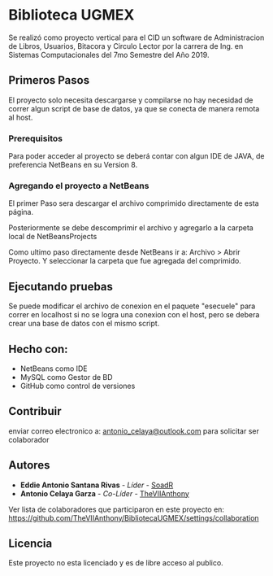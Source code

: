 # Biblioteca UGMEX

Se realizó como proyecto vertical para el CID un software de Administracion de Libros, Usuarios, Bitacora y Circulo Lector por la carrera
de Ing. en Sistemas Computacionales del 7mo Semestre del Año 2019.

## Primeros Pasos

El proyecto solo necesita descargarse y compilarse no hay necesidad de correr algun script de base de datos,
ya que se conecta de manera remota al host.

### Prerequisitos

Para poder acceder al proyecto se deberá contar con algun IDE de JAVA, de preferencia NetBeans en su Version 8.


### Agregando el proyecto a NetBeans

El primer Paso sera descargar el archivo comprimido directamente de esta página.

Posteriormente se debe descomprimir el archivo y agregarlo a la carpeta local de NetBeansProjects

Como ultimo paso directamente desde NetBeans ir a: Archivo > Abrir Proyecto. Y seleccionar la carpeta que fue agregada del comprimido.

## Ejecutando pruebas

Se puede modificar el archivo de conexion en el paquete "esecuele" para correr en localhost si no se logra una conexion con el host,
pero se debera crear una base de datos con el mismo script.

## Hecho con:

* NetBeans como IDE
* MySQL como Gestor de BD
* GitHub como control de versiones

## Contribuir

enviar correo electronico a: antonio_celaya@outlook.com para solicitar ser colaborador

## Autores

* **Eddie Antonio Santana Rivas** - *Líder* - [SoadR](https://github.com/SoadR)
* **Antonio Celaya Garza** - *Co-Líder* - [TheVIIAnthony](https://github.com/TheVIIAnthony)

Ver lista de colaboradores que participaron en este proyecto en:
https://github.com/TheVIIAnthony/BibliotecaUGMEX/settings/collaboration

## Licencia

Este proyecto no esta licenciado y es de libre acceso al publico.
